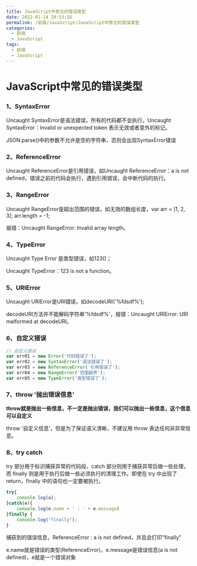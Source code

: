```yaml
---
title: JavaScript中常见的错误类型
date: 2022-01-14 20:53:16
permalink: /前端/JavaScript/JavaScript中常见的错误类型
categories:
  - 前端
  - JavaScript
tags:
  - 前端
  - JavaScript
---
```

# JavaScript中常见的错误类型

### 1、**SyntaxError**

Uncaught SyntaxError是语法错误，所有的代码都不会执行，Uncaught SyntaxError：Invalid or unexpected token 表示无效或者意外的标记。

JSON.parse()中的参数不允许是空的字符串，否则会出现SyntaxError错误

### 2、ReferenceError

Uncaught ReferenceError是引用错误，如Uncaught ReferenceError：a is not defined，错误之前的代码会执行，遇到引用错误，会中断代码的执行。

### 3、**RangeError**

Uncaught RangeError是超出范围的错误，如无效的数组长度，var arr = [1, 2, 3];  arr.length = -1;

报错：Uncaught RangeError: Invalid array length。

### 4、TypeError

Uncaught Type Error 是类型错误，如123()；

Uncaught TypeError：123 is not a function。

### 5、URIError

Uncaught URIError是URI错误，如decodeURI('%fdsdf%');

decodeURI方法并不能解码字符串'%fdsdf%'，报错：Uncaught URIError: URI malformed at decodeURI。

### 6、自定义错误

```javascript
// 自定义错误
var err01 = new Error('代码错误了');
var err02 = new SyntaxError('语法错误了'); 
var err03 = new ReferenceError('引用错误了'); 
var err04 = new RangeError('范围越界'); 
var err05 = new TypeError('类型错误了');  
```

### 7、throw '抛出错误信息'

**throw就是抛出一些信息，不一定是抛出错误，我们可以抛出一些信息，这个信息可以自定义**

throw '自定义信息'，但是为了保证语义清晰，不建议用 throw 表达任何非异常信息。

### 8、try catch

try 部分用于标识捕获异常的代码段，catch 部分则用于捕获异常后做一些处理，而 finally 则是用于执行后做一些必须执行的清理工作。即使在 try 中出现了 return，finally 中的语句也一定要被执行。

```javascript
try{
    console.log(a);
}catch(e){
    console.log(e.name + ' : ' + e.message)
}finally {
    console.log("finally");
}
```

捕获到的错误信息，ReferenceError : a is not defined，并且会打印"finally"

e.name就是错误的类型(ReferenceError)，e.message是错误信息(a is not defined)，e就是一个错误对象
